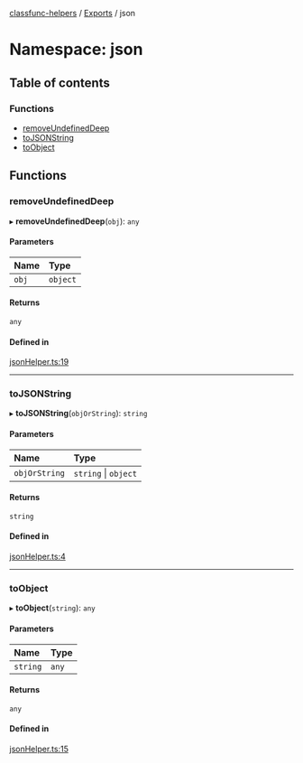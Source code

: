 [classfunc-helpers](../README.md) / [Exports](../modules.md) / json

# Namespace: json

## Table of contents

### Functions

- [removeUndefinedDeep](json.md#removeundefineddeep)
- [toJSONString](json.md#tojsonstring)
- [toObject](json.md#toobject)

## Functions

### removeUndefinedDeep

▸ **removeUndefinedDeep**(`obj`): `any`

#### Parameters

| Name | Type |
| :------ | :------ |
| `obj` | `object` |

#### Returns

`any`

#### Defined in

[jsonHelper.ts:19](https://github.com/ClassFunc/classfunc-helpers/blob/df13716/src/jsonHelper.ts#L19)

___

### toJSONString

▸ **toJSONString**(`objOrString`): `string`

#### Parameters

| Name | Type |
| :------ | :------ |
| `objOrString` | `string` \| `object` |

#### Returns

`string`

#### Defined in

[jsonHelper.ts:4](https://github.com/ClassFunc/classfunc-helpers/blob/df13716/src/jsonHelper.ts#L4)

___

### toObject

▸ **toObject**(`string`): `any`

#### Parameters

| Name | Type |
| :------ | :------ |
| `string` | `any` |

#### Returns

`any`

#### Defined in

[jsonHelper.ts:15](https://github.com/ClassFunc/classfunc-helpers/blob/df13716/src/jsonHelper.ts#L15)
